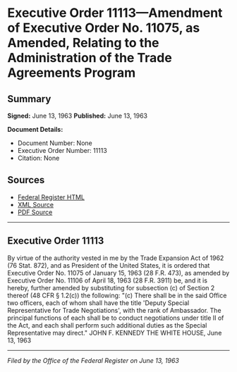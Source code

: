 # Executive Order 11113—Amendment of Executive Order No. 11075, as Amended, Relating to the Administration of the Trade Agreements Program

## Summary

**Signed:** June 13, 1963
**Published:** June 13, 1963

**Document Details:**
- Document Number: None
- Executive Order Number: 11113
- Citation: None

## Sources
- [Federal Register HTML](https://www.presidency.ucsb.edu/documents/executive-order-11113-amendment-executive-order-no-11075-amended-relating-the)
- [XML Source](None)
- [PDF Source](None)

---

## Executive Order 11113

By virtue of the authority vested in me by the Trade Expansion Act of 1962 (76 Stat. 872), and as President of the United States, it is ordered that Executive Order No. 11075 of January 15, 1963 (28 F.R. 473), as amended by Executive Order No. 11106 of April 18, 1963 (28 F.R. 3911) be, and it is hereby, further amended by substituting for subsection (c) of Section 2 thereof (48 CFR § 1.2(c)) the following:
"(c) There shall be in the said Office two officers, each of whom shall have the title 'Deputy Special Representative for Trade Negotiations', with the rank of Ambassador. The principal functions of each shall be to conduct negotiations under title II of the Act, and each shall perform such additional duties as the Special Representative may direct."
JOHN F. KENNEDY
THE WHITE HOUSE,
June 13, 1963

---

*Filed by the Office of the Federal Register on June 13, 1963*
